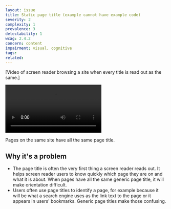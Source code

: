 ```yaml
---
layout: issue
title: Static page title (example cannot have example code)
severity: 2
complexity: 1
prevalence: 3
detectability: 1
wcag: 2.4.2
concern: content
impairment: visual, cognitive
tags:
related:
---
```


[Video of screen reader browsing a site when every title is read out as the same.]

<video controls="controls" src="sample.mp4"></video>

Pages on the same site have all the same page title.


## Why it's a problem

* The page title is often the very first thing a screen reader reads out. It helps screen reader users to know quickly which page they are on and what it is about. When pages have all the same generic page title, it will make orientation difficult.
* Users often use page titles to identify a page, for example because it will be what a search engine uses as the link text to the page or it appears in users' bookmarks. Generic page titles make those confusing.
